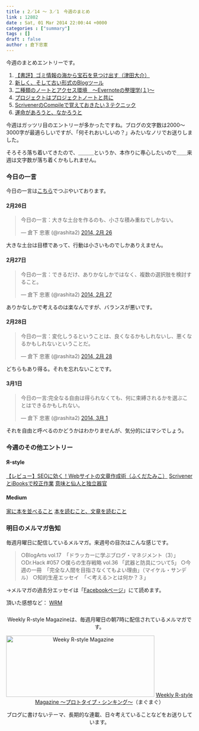```yaml
---
title : 2／14 〜 3／1　今週のまとめ
link : 12802
date : Sat, 01 Mar 2014 22:00:44 +0000
categories : ["summary"]
tags : []
draft : false
author : 倉下忠憲
---
```


今週のまとめエントリーです。
 
<ol>
<li><a href="https://rashita.net/blog/?p=12757" target="_blank">【書評】ゴミ情報の海から宝石を見つけ出す（津田大介）</a></li>
<li><a href="https://rashita.net/blog/?p=12761" target="_blank">新しく、そして古い形式のBlogツール</a></li>
<li><a href="https://rashita.net/blog/?p=12774" target="_blank">二種類のノートとアクセス環境　〜Evernoteの整理学(１)〜</a></li>
<li><a href="https://rashita.net/blog/?p=12781" target="_blank">プロジェクトはプロジェクトノートと共に</a></li>
<li><a href="https://rashita.net/blog/?p=12788" target="_blank">ScrivenerのCompileで覚えておきたい３テクニック</a></li>
<li><a href="https://rashita.net/blog/?p=12798" target="_blank">運命があろうと、なかろうと</a></li>
</ol>

今週はガッツリ目のエントリーが多かったですね。ブログの文字数は2000〜3000字が最適らしいですが、「何それおいしいの？」みたいなノリでお送りしました。

そろそろ落ち着いてきたので、＿＿＿というか、本作りに専心したいので＿＿来週は文字数が落ち着くかもしれません。

<h3>今日の一言</h3>
今日の一言は<a href="http://twitter.com/rashita2 ">こちら</a>でつぶやいております。

<h4>2月26日</h4>
<blockquote class="twitter-tweet" lang="ja"><p>今日の一言：大きな土台を作るのも、小さな積み重ねでしかない。</p>&mdash; 倉下 忠憲 (@rashita2) <a href="https://twitter.com/rashita2/statuses/438668107498790913">2014, 2月 26</a></blockquote>
<script async src="//platform.twitter.com/widgets.js" charset="utf-8"></script>

大きな土台は目標であって、行動は小さいものでしかありえません。

<h4>2月27日</h4>
<blockquote class="twitter-tweet" lang="ja"><p>今日の一言：できるだけ、ありかなしかではなく、複数の選択肢を検討すること。</p>&mdash; 倉下 忠憲 (@rashita2) <a href="https://twitter.com/rashita2/statuses/439008863891632128">2014, 2月 27</a></blockquote>
<script async src="//platform.twitter.com/widgets.js" charset="utf-8"></script>

ありかなしかで考えるのは楽なんですが、バランスが悪いです。

<h4>2月28日</h4>

<blockquote class="twitter-tweet" lang="ja"><p>今日の一言：変化しうるということは、良くなるかもしれないし、悪くなるかもしれないということだ。</p>&mdash; 倉下 忠憲 (@rashita2) <a href="https://twitter.com/rashita2/statuses/439326531349794816">2014, 2月 28</a></blockquote>
<script async src="//platform.twitter.com/widgets.js" charset="utf-8"></script>

どちらもあり得る。それを忘れないことです。

<h4>3月1日</h4>

<blockquote class="twitter-tweet" lang="ja"><p>今日の一言:完全なる自由は得られなくても、何に束縛されるかを選ぶことはできるかもしれない。</p>&mdash; 倉下 忠憲 (@rashita2) <a href="https://twitter.com/rashita2/statuses/439632552693735424">2014, 3月 1</a></blockquote>
<script async src="//platform.twitter.com/widgets.js" charset="utf-8"></script>

それを自由と呼べるのかどうかはわかりませんが、気分的にはマシでしょう。

<h3>今週のその他エントリー</h3>

<H4>Я-style</H4>

<a href="http://rashita.net/blog2/?p=541" target="_blank">【レビュー】SEOに効く！Webサイトの文章作成術（ふくだたみこ）</a>
<a href="http://rashita.net/blog2/?p=546" target="_blank">ScrivenerとiBooksで校正作業</a>
<a href="http://rashita.net/blog2/?p=550" target="_blank">意味と仙人と独立器官</a>

<H4>Medium</H4>

<a href="https://medium.com/p/cc4b35b7bca4" target="_blank">家に本を並べること</a>
<a href="https://medium.com/p/692efa9ffa15" target="_blank">本を読むこと、文章を読むこと</a>

<h3>明日のメルマガ告知</h3>

毎週月曜日に配信しているメルマガ。来週号の目次はこんな感じです。
<blockquote>
○BlogArts vol.17　「ドラッカーに学ぶブログ・マネジメント（3）」
○Dr.Hack #057
○僕らの生存戦略 vol.36 「武器と防具について5」
○今週の一冊　「完全な人間を目指さなくてもよい理由」（マイケル・サンデル）
○知的生産エッセイ　「＜考える＞とは何か？３」
</blockquote>
→メルマガの過去分エッセイは「<a href="http://www.facebook.com/home.php#!/rashitaportal">Facebookページ</a>」にて読めます。

頂いた感想など：
<a class="twitter-timeline"  href="https://twitter.com/rashita2/timelines/427262290753097729"  data-widget-id="427265271171010561">WRM</a>
    <script>!function(d,s,id){var js,fjs=d.getElementsByTagName(s)[0],p=/^http:/.test(d.location)?'http':'https';if(!d.getElementById(id)){js=d.createElement(s);js.id=id;js.src=p+"://platform.twitter.com/widgets.js";fjs.parentNode.insertBefore(js,fjs);}}(document,"script","twitter-wjs");</script>


<div style="text-align:center;margin-top:25px;">
Weekly R-style Magazineは、毎週月曜日の朝7時に配信されているメルマガです。

<a href="http://www.mag2.com/m/0001185133.html" target="_blank"><img src="https://rashita.net/blog/wp-content/uploads/2010/09/mmbanner.jpg" alt="Weeky R-style Magazine" width="400" height="165" class="alignnone size-full wp-image-12201" /></a>
<a href="http://www.mag2.com/m/0001185133.html" target="_blank">Weekly R-style Magazine ～プロトタイプ・シンキング～</a>（まぐまぐ）

ブログに書けないテーマ、長期的な連載、日々考えていることなどをお送りしています。
</div> 